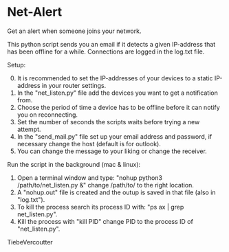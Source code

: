 # Net-Alert
 Get an alert when someone joins your network.

This python script sends you an email if it detects a given IP-address that has been offline for a while.
Connections are logged in the log.txt file.

Setup:

 0. It is recommended to set the IP-addresses of your devices to a static IP-address in your router settings.
 1. In the "net_listen.py" file add the devices you want to get a notification from.
 2. Choose the period of time a device has to be offline before it can notify you on reconnecting.
 3. Set the number of seconds the scripts waits before trying a new attempt.
 4. In the "send_mail.py" file set up your email address and password, if necessary change the host (default is for outlook).
 5. You can change the message to your liking or change the receiver.
 
Run the script in the background (mac & linux):
 1. Open a terminal window and type: "nohup python3 /path/to/net_listen.py &" change /path/to/ to the right location.
 2. A "nohup.out" file is created and the outup is saved in that file (also in "log.txt").
 3. To kill the process search its process ID with: "ps ax | grep net_listen.py".
 4. Kill the process with "kill PID" change PID to the process ID of "net_listen.py".

TiebeVercoutter

